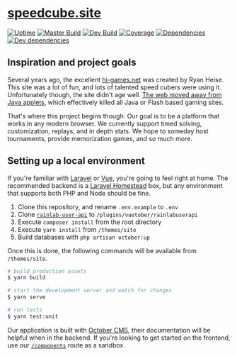 # [speedcube.site](https://speedcube.site)

[![Uptime](https://img.shields.io/uptimerobot/ratio/7/m781868813-fbc9defa79cd3ab6d0c548ef.svg?style=flat)](https://uptimerobot.com/dashboard.php#781868813)
[![Master Build](https://img.shields.io/circleci/project/github/scottbedard/speedcube.site/master.svg?label=master)](https://circleci.com/gh/scottbedard/speedcube.site/tree/master)
[![Dev Build](https://img.shields.io/circleci/project/github/scottbedard/speedcube.site/dev.svg?label=dev)](https://circleci.com/gh/scottbedard/speedcube.site/tree/dev)
[![Coverage](https://img.shields.io/codecov/c/github/scottbedard/speedcube.site/master.svg)](https://codecov.io/gh/scottbedard/speedcube.site)
[![Dependencies](https://img.shields.io/david/scottbedard/speedcube.site.svg?path=themes%2Fsite&style=flat)](https://david-dm.org/scottbedard/speedcube.site?path=themes%2Fsite)
[![Dev dependencies](https://img.shields.io/david/dev/scottbedard/speedcube.site.svg?path=themes%2Fsite)](https://david-dm.org/scottbedard/speedcube.site?path=themes%2Fsite&type=dev)

## Inspiration and project goals

Several years ago, the excellent [hi-games.net](http://hi-games.net/) was created by Ryan Heise. This site was a lot of fun, and lots of talented speed cubers were using it. Unfortunately though, the site didn't age well. [The web moved away from Java applets](https://blogs.oracle.com/java-platform-group/moving-to-a-plugin-free-web), which effectively killed all Java or Flash based gaming sites.

That's where this project begins though. Our goal is to be a platform that works in any modern browser. We currently support timed solving, customization, replays, and in depth stats. We hope to someday host tournaments, provide memorization games, and so much more.

## Setting up a local environment

If you're familiar with [Laravel](https://laravel.com) or [Vue](https://vuejs.org), you're going to feel right at home. The recommended backend is a [Laravel Homestead](https://laravel.com/docs/homestead) box, but any environment that supports both PHP and Node should be fine.

1. Clone this repository, and rename `.env.example` to `.env`
2. Clone [`rainlab-user-api`](https://github.com/vuetober/rainlab-user-api) to `/plugins/vuetober/rainlabuserapi`
3. Execute `composer install` from the root directory
4. Execute `yarn install` from `/themes/site`
5. Build databases with `php artisan october:up`

Once this is done, the following commands will be available from `/themes/site`.

```bash
# build production assets
$ yarn build

# start the development server and watch for changes
$ yarn serve

# run tests
$ yarn test:unit
```

Our application is built with [October CMS](https://octobercms.com), their documentation will be helpful when in the backend. If you're looking to get started on the frontend, use our [`/components`](https://speedcube.site/components) route as a sandbox.

